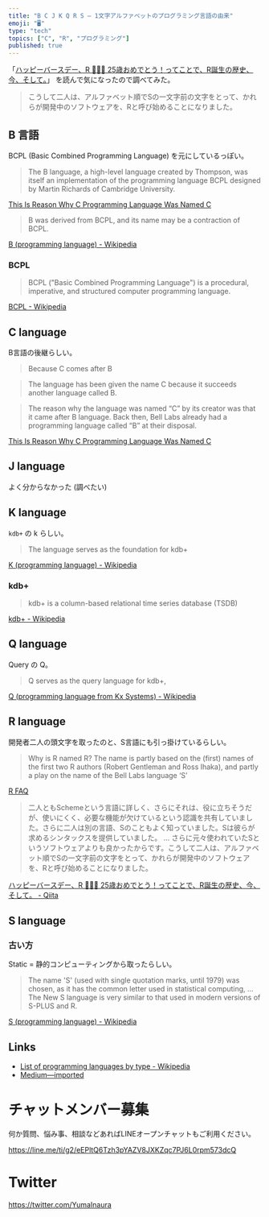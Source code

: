 ```yaml
---
title: "B C J K Q R S — 1文字アルファベットのプログラミング言語の由来"
emoji: "🖥"
type: "tech"
topics: ["C", "R", "プログラミング"]
published: true
---
```


「[ハッピーバースデー、R 🎉🎉🎉 25歳おめでとう！ってことで、R誕生の歴史、今、そして。](https://qiita.com/KanNishida/items/444fa8ee35e3c0208dce)」 を読んで気になったので調べてみた。

>こうして二人は、アルファベット順でSの一文字前の文字をとって、かれらが開発中のソフトウェアを、Rと呼び始めることになりました。

## B 言語

BCPL (Basic Combined Programming Language) を元にしているっぽい。

>The B language, a high-level language created by Thompson, was itself an implementation of the programming language BCPL designed by Martin Richards of Cambridge University.

[This Is Reason Why C Programming Language Was Named C](https://fossbytes.com/this-is-reason-why-c-programming-language-was-named-c/)

>B was derived from BCPL, and its name may be a contraction of BCPL. 

[B (programming language) - Wikipedia](https://en.wikipedia.org/wiki/B_(programming_language))

### BCPL

>BCPL ("Basic Combined Programming Language") is a procedural, imperative, and structured computer programming language. 

[BCPL - Wikipedia](https://en.wikipedia.org/wiki/BCPL)

## C language

B言語の後継らしい。

>Because C comes after B

>The language has been given the name C because it succeeds another language called B.

>The reason why the language was named “C” by its creator was that it came after B language. Back then, Bell Labs already had a programming language called “B” at their disposal. 

[This Is Reason Why C Programming Language Was Named C](https://fossbytes.com/this-is-reason-why-c-programming-language-was-named-c/)

## J language

よく分からなかった (調べたい)

## K language

`kdb+` の k らしい。

>The language serves as the foundation for kdb+

[K (programming language) - Wikipedia](https://en.wikipedia.org/wiki/K_(programming_language))

### kdb+

>kdb+ is a column-based relational time series database (TSDB)

[kdb+ - Wikipedia](https://en.wikipedia.org/wiki/Kdb%2B)

## Q language

Query の Q。

>Q serves as the query language for kdb+,

[Q (programming language from Kx Systems) - Wikipedia](https://en.wikipedia.org/wiki/Q_(programming_language_from_Kx_Systems))

## R language

開発者二人の頭文字を取ったのと、S言語にも引っ掛けているらしい。

>Why is R named R?
>The name is partly based on the (first) names of the first two R authors (Robert Gentleman and Ross Ihaka), and partly a play on the name of the Bell Labs language ‘S’

[R FAQ](https://cran.r-project.org/doc/FAQ/R-FAQ.html#Why-is-R-named-R_003f)

>二人ともSchemeという言語に詳しく、さらにそれは、役に立ちそうだが、使いにくく、必要な機能が欠けているという認識を共有していました。さらに二人は別の言語、Sのこともよく知っていました。Sは彼らが求めるシンタックスを提供していました。
>...
>さらに元々使われていたSというソフトウェアよりも良かったからです。こうして二人は、アルファベット順でSの一文字前の文字をとって、かれらが開発中のソフトウェアを、Rと呼び始めることになりました。

[ハッピーバースデー、R 🎉🎉🎉 25歳おめでとう！ってことで、R誕生の歴史、今、そして。 - Qiita](https://qiita.com/KanNishida/items/444fa8ee35e3c0208dce)

## S language

### 古い方

Static = 静的コンピューティングから取ったらしい。

>The name 'S' (used with single quotation marks, until 1979) was chosen, as it has the common letter used in statistical computing,
...
>The New S language is very similar to that used in modern versions of S-PLUS and R.

[S (programming language) - Wikipedia](https://en.wikipedia.org/wiki/S_(programming_language)#History)


## Links

- [List of programming languages by type - Wikipedia](https://en.wikipedia.org/wiki/List_of_programming_languages_by_type)
- [Medium—imported](https://medium.com/supersonic-generation/b-c-j-k-q-r-s-single-alphabet-programming-languages-origin-named-reason-4266893a0e09)








<!-- Update From Qiita API -->

# チャットメンバー募集


何か質問、悩み事、相談などあればLINEオープンチャットもご利用ください。

https://line.me/ti/g2/eEPltQ6Tzh3pYAZV8JXKZqc7PJ6L0rpm573dcQ





# Twitter


https://twitter.com/YumaInaura


<!-- Update From Qiita API -->


